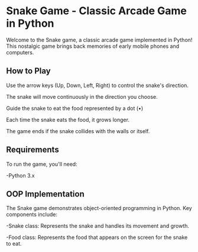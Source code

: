 # Snake Game - Classic Arcade Game in Python
Welcome to the Snake game, a classic arcade game implemented in Python! This nostalgic game brings back memories of early mobile phones and computers.

## How to Play
Use the arrow keys (Up, Down, Left, Right) to control the snake's direction.

The snake will move continuously in the direction you choose.

Guide the snake to eat the food represented by a dot (•)

Each time the snake eats the food, it grows longer.

The game ends if the snake collides with the walls or itself.

## Requirements
To run the game, you'll need:

-Python 3.x

## OOP Implementation
The Snake game demonstrates object-oriented programming in Python. Key components include:

-Snake class: Represents the snake and handles its movement and growth.

-Food class: Represents the food that appears on the screen for the snake to eat.
